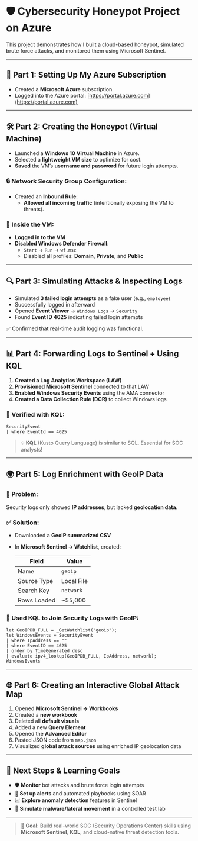 
# 🛡️ Cybersecurity Honeypot Project on Azure

This project demonstrates how I built a cloud-based honeypot, simulated brute force attacks, and monitored them using Microsoft Sentinel.

---

## 🧩 Part 1: Setting Up My Azure Subscription

- Created a **Microsoft Azure** subscription.
- Logged into the Azure portal: [https://portal.azure.com](https://portal.azure.com)

---

## 🛠️ Part 2: Creating the Honeypot (Virtual Machine)

- Launched a **Windows 10 Virtual Machine** in Azure.
- Selected a **lightweight VM size** to optimize for cost.
- **Saved** the VM’s **username and password** for future login attempts.

### 🔒 Network Security Group Configuration:

- Created an **Inbound Rule**:
  - **Allowed all incoming traffic** (intentionally exposing the VM to threats).

### 🔧 Inside the VM:

- **Logged in to the VM**
- **Disabled Windows Defender Firewall**:
  - `Start` → `Run` → `wf.msc`
  - Disabled all profiles: **Domain**, **Private**, and **Public**

---

## 🔍 Part 3: Simulating Attacks & Inspecting Logs

- Simulated **3 failed login attempts** as a fake user (e.g., `employee`)
- Successfully logged in afterward
- Opened **Event Viewer** → `Windows Logs` → `Security`
- Found **Event ID 4625** indicating failed login attempts

✅ Confirmed that real-time audit logging was functional.

---

## 📊 Part 4: Forwarding Logs to Sentinel + Using KQL

1. **Created a Log Analytics Workspace (LAW)**
2. **Provisioned Microsoft Sentinel** connected to that LAW
3. **Enabled Windows Security Events** using the AMA connector
4. **Created a Data Collection Rule (DCR)** to collect Windows logs

### 🔎 Verified with KQL:

```kql
SecurityEvent
| where EventId == 4625
```

> 💡 **KQL** (Kusto Query Language) is similar to SQL. Essential for SOC analysts!

---

## 🌍 Part 5: Log Enrichment with GeoIP Data

### 🔎 Problem:
Security logs only showed **IP addresses**, but lacked **geolocation data**.

### ✅ Solution:
- Downloaded a **GeoIP summarized CSV**
- In **Microsoft Sentinel → Watchlist**, created:

  | Field         | Value         |
  |---------------|---------------|
  | Name          | `geoip`       |
  | Source Type   | Local File    |
  | Search Key    | `network`     |
  | Rows Loaded   | ~55,000       |

### 🧠 Used KQL to Join Security Logs with GeoIP:

```kql
let GeoIPDB_FULL = _GetWatchlist("geoip");
let WindowsEvents = SecurityEvent
| where IpAddress == ""
| where EventID == 4625
| order by TimeGenerated desc
| evaluate ipv4_lookup(GeoIPDB_FULL, IpAddress, network);
WindowsEvents
```

---

## 🌐 Part 6: Creating an Interactive Global Attack Map

1. Opened **Microsoft Sentinel → Workbooks**
2. Created a **new workbook**
3. Deleted all **default visuals**
4. Added a new **Query Element**
5. Opened the **Advanced Editor**
6. Pasted JSON code from `map.json`
7. Visualized **global attack sources** using enriched IP geolocation data

---

## 🔁 Next Steps & Learning Goals

- 🛡️ **Monitor** bot attacks and brute force login attempts
- 🔔 **Set up alerts** and automated playbooks using SOAR
- 📈 **Explore anomaly detection** features in Sentinel
- 🧪 **Simulate malware/lateral movement** in a controlled test lab

---

> 🚀 **Goal**: Build real-world SOC (Security Operations Center) skills using **Microsoft Sentinel**, **KQL**, and cloud-native threat detection tools.
